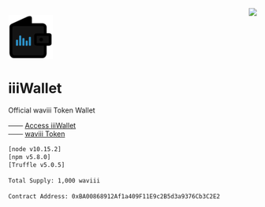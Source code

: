 <img align="right" src="Etherscan.io/waviii.gif">

![iiiWallet_logo](src/iiiWallet_small.png) 
# iiiWallet

Official waviii Token Wallet

─── [Access iiiWallet](https://etherscan.io/token/0xBA00868912Af1a409F11E9c2B5d3a9376Cb3C2E2)<br />
─── [waviii Token](https://github.com/luc1dLife/waviii)

    [node v10.15.2]
    [npm v5.8.0]
    [Truffle v5.0.5]

    Total Supply: 1,000 waviii

    Contract Address: 0xBA00868912Af1a409F11E9c2B5d3a9376Cb3C2E2